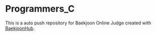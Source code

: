 # Programmers_C
This is a auto push repository for Baekjoon Online Judge created with [BaekjoonHub](https://github.com/BaekjoonHub/BaekjoonHub).
